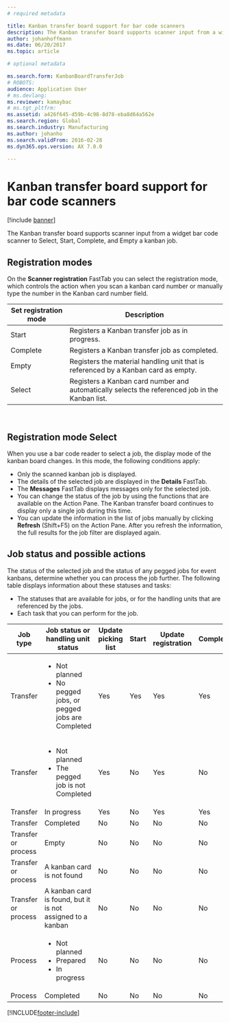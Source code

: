 ```yaml
---
# required metadata

title: Kanban transfer board support for bar code scanners
description: The Kanban transfer board supports scanner input from a widget bar code scanner to Select, Start, Complete, and Empty a kanban job.
author: johanhoffmann
ms.date: 06/20/2017
ms.topic: article

# optional metadata

ms.search.form: KanbanBoardTransferJob
# ROBOTS: 
audience: Application User
# ms.devlang: 
ms.reviewer: kamaybac
# ms.tgt_pltfrm: 
ms.assetid: a426f645-d59b-4c98-8d78-eba8d64a562e
ms.search.region: Global
ms.search.industry: Manufacturing
ms.author: johanho
ms.search.validFrom: 2016-02-28
ms.dyn365.ops.version: AX 7.0.0

---
```


# Kanban transfer board support for bar code scanners

[!include [banner](../includes/banner.md)]

The Kanban transfer board supports scanner input from a widget bar code scanner to Select, Start, Complete, and Empty a kanban job.

## Registration modes

On the **Scanner registration** FastTab you can select the registration mode, which controls the action when you scan a kanban card number or manually type the number in the Kanban card number field.

| Set registration mode | Description                                                                                     |
|-----------------------|-------------------------------------------------------------------------------------------------|
| Start                 | Registers a Kanban transfer job as in progress.                                                 |
| Complete              | Registers a Kanban transfer job as completed.                                                   |
| Empty                 | Registers the material handling unit that is referenced by a Kanban card as empty.              |
| Select                | Registers a Kanban card number and automatically selects the referenced job in the Kanban list. |

 
## Registration mode Select

When you use a bar code reader to select a job, the display mode of the kanban board changes. In this mode, the following conditions apply:

-   Only the scanned kanban job is displayed.
-   The details of the selected job are displayed in the **Details** FastTab.
-   The **Messages** FastTab displays messages only for the selected job.
-   You can change the status of the job by using the functions that are available on the Action Pane. The Kanban transfer board continues to display only a single job during this time.
-   You can update the information in the list of jobs manually by clicking **Refresh** (Shift+F5) on the Action Pane. After you refresh the information, the full results for the job filter are displayed again.

## Job status and possible actions
The status of the selected job and the status of any pegged jobs for event kanbans, determine whether you can process the job further. The following table displays information about these statuses and tasks:
-   The statuses that are available for jobs, or for the handling units that are referenced by the jobs.
-   Each task that you can perform for the job.

<table>
<colgroup>
<col width="12%" />
<col width="12%" />
<col width="12%" />
<col width="12%" />
<col width="12%" />
<col width="12%" />
<col width="12%" />
<col width="12%" />
</colgroup>
<thead>
<tr class="header">
<th>Job type</th>
<th>Job status or handling unit status</th>
<th>Update picking list</th>
<th>Start</th>
<th>Update registration</th>
<th>Complete</th>
<th>Empty</th>
<th>Create event kanbans</th>
</tr>
</thead>
<tbody>
<tr class="odd">
<td>Transfer</td>
<td><ul>
<li>Not planned</li>
<li>No pegged jobs, or pegged jobs are Completed</li>
</ul></td>
<td>Yes</td>
<td>Yes</td>
<td>Yes</td>
<td>Yes</td>
<td>No</td>
<td>Yes</td>
</tr>
<tr class="even">
<td>Transfer</td>
<td><ul>
<li>Not planned</li>
<li>The pegged job is not Completed</li>
</ul></td>
<td>Yes</td>
<td>No</td>
<td>Yes</td>
<td>No</td>
<td>No</td>
<td>No</td>
</tr>
<tr class="odd">
<td>Transfer</td>
<td>In progress</td>
<td>Yes</td>
<td>No</td>
<td>Yes</td>
<td>Yes</td>
<td>No</td>
<td>No</td>
</tr>
<tr class="even">
<td>Transfer</td>
<td>Completed</td>
<td>No</td>
<td>No</td>
<td>No</td>
<td>No</td>
<td>Yes</td>
<td>No</td>
</tr>
<tr class="odd">
<td>Transfer or process</td>
<td>Empty</td>
<td>No</td>
<td>No</td>
<td>No</td>
<td>No</td>
<td>No</td>
<td>No</td>
</tr>
<tr class="even">
<td>Transfer or process</td>
<td>A kanban card is not found</td>
<td>No</td>
<td>No</td>
<td>No</td>
<td>No</td>
<td>No</td>
<td>No</td>
</tr>
<tr class="odd">
<td>Transfer or process</td>
<td>A kanban card is found, but it is not assigned to a kanban</td>
<td>No</td>
<td>No</td>
<td>No</td>
<td>No</td>
<td>No</td>
<td>No</td>
</tr>
<tr class="even">
<td>Process</td>
<td><ul>
<li>Not planned</li>
<li>Prepared</li>
<li>In progress</li>
</ul></td>
<td>No</td>
<td>No</td>
<td>No</td>
<td>No</td>
<td>No</td>
<td>No</td>
</tr>
<tr class="odd">
<td>Process</td>
<td>Completed</td>
<td>No</td>
<td>No</td>
<td>No</td>
<td>No</td>
<td>No</td>
<td>No</td>
</tr>
</tbody>
</table>







[!INCLUDE[footer-include](../../includes/footer-banner.md)]